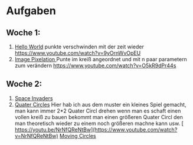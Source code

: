 # Aufgaben
## Woche 1:

1. [Hello World](https://github.com/g00st/creative_coding_helloWorld) punkte verschwinden mit der zeit wieder https://www.youtube.com/watch?v=9yOrnWvOpEU
2. [Image Pixelation ](https://github.com/g00st/creative_coding_pixelation) Punte im kreiß angeordnet und mit n paar parametern zum verändern https://www.youtube.com/watch?v=O5kR9dPr44s
## Woche 2:
1. [Space Invaders](https://github.com/g00st/creative_coding_spaceInvaders/) 
2. [Quater Circles](https://github.com/g00st/cretive_codeing_quaterCircles) Hier hab ich aus dem muster ein kleines Spiel gemacht, man kann immer 2*2 Quater Circl drehen wenn man es schaft einen vollen kreiß zu bauen  bekommt man einen größeren Quater Circl den man theoretisch wieder zu einem noch größeren machne kann usw. [ https://youtu.be/NrNfQReNtBw](https://www.youtube.com/watch?v=NrNfQReNtBw)
[Moving Circles](https://github.com/g00st/creative_coding_spaceInvaders/)

